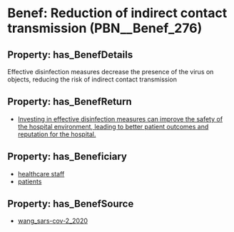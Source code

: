 # Benef: __Reduction of indirect contact transmission__ (PBN__Benef_276)

## Property: has_BenefDetails

Effective disinfection measures decrease the presence of the virus on objects, reducing the risk of indirect contact transmission

## Property: has_BenefReturn

* [Investing in effective disinfection measures can improve the safety of the hospital environment, leading to better patient outcomes and reputation for the hospital.](../BenefReturn/PBN__BenefReturn_288)

## Property: has_Beneficiary

* [healthcare staff](../Stakeholder/PBN__Stakeholder_139)
* [patients](../Stakeholder/PBN__Stakeholder_31)

## Property: has_BenefSource

* [wang_sars-cov-2_2020](../Article/PBN__Article_55)

